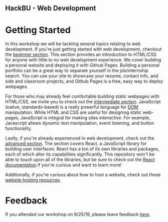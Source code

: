 ## HackBU - Web Development

# Getting Started

In this workshop we will be tackling several topics relating to web development. If you're just getting started with web development, checkout the [beginner section](Beginner.md). This section provides an introduction to HTML/CSS for anyone with little to no web development experience. We cover building a personal website and deploying it with Github Pages. Building a personal portfolio can be a great way to separate yourself in the job/internship search. You can use your site to showcase your resume, contact info, and side and classroom projects, and Github Pages is a free, easy way to deploy webpages.
 
For those who may already feel comfortable building static webpages with HTML/CSS, we invite you to check out the [intermediate section](Intermediate.md). JavaScript (native, standards-based) is a really powerful language for [DOM](https://www.w3schools.com/js/js_htmldom.asp) manipulation. While HTML and CSS are useful for designing static web-pages, JavaScript is integral for making sites *interactive*. For example, Javascript allows dynamic text manipulation, event listening, and button functionality.

Lastly, if you're already experienced in web development, check out the [advanced section](Advanced.md). The section covers React, a JavaScript library for building user interfaces. React has a ton of its own libraries and packages, each of which alter its capabilities significantly. This repository won't be able to touch upon all of the libraries, but be sure to check out the [React documentation](https://reactjs.org/docs/hello-world.html) if you're curious and want to learn more!

Additionally, if you're curious about how to host a website, check out these [website hosting resources](WebsiteHostingResources.md).

# Feedback

If you attended our workshop on 9/25/19, please leave feedback [here](https://forms.gle/P4TQ4NgPSHghCucd7).
